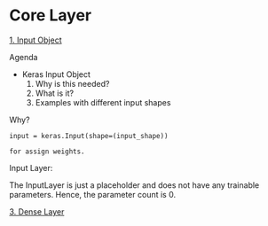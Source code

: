 # Core Layer

[1. Input Object](https://www.youtube.com/watch?v=7SDrjhbdFsc)

Agenda
- Keras Input Object 
    1. Why is this needed?
    2. What is it?
    3. Examples with different input shapes

Why?
```
input = keras.Input(shape=(input_shape))

for assign weights.

```

Input Layer:

The InputLayer is just a placeholder and does not have any trainable parameters. Hence, the parameter count is 0.


[3. Dense Layer]()


